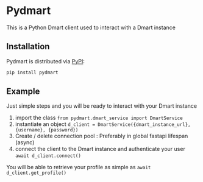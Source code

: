 # Pydmart

This is a Python Dmart client used to interact with a Dmart instance


## Installation

Pydmart is distributed via [PyPI](https://pypi.org/project/pydmart/):

```python
pip install pydmart
```

## Example

Just simple steps and you will be ready to interact with your Dmart instance

1. import the class `from pydmart.dmart_service import DmartService`
2. instantiate an object `d_client = DmartService({dmart_instance_url}, {username}, {password})`
3. Create / delete connection pool : Preferably in global fastapi lifespan (async)
4. connect the client to the Dmart instance and authenticate your user `await d_client.connect()`


You will be able to retrieve your profile as simple as 
`await d_client.get_profile()`
